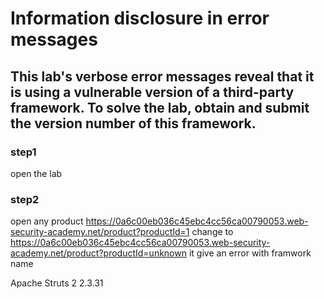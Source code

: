 # Information disclosure in error messages

## This lab's verbose error messages reveal that it is using a vulnerable version of a third-party framework. To solve the lab, obtain and submit the version number of this framework.

### step1

open the lab

### step2

open any product
https://0a6c00eb036c45ebc4cc56ca00790053.web-security-academy.net/product?productId=1
change to
https://0a6c00eb036c45ebc4cc56ca00790053.web-security-academy.net/product?productId=unknown
it give an error with framwork name

Apache Struts 2 2.3.31

